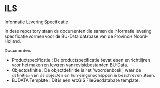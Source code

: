 ILS
===

Informatie Levering Specificatie

In deze repository staan de documenten die samen de informatie levering specificatie vormen voor de BU-Data database van de Provincie Noord-Holland.

Documenten:
* Productspecificatie : De productspecificatie bevat eisen en richtlijnen voor het maken en leveren van revisiebestanden BU-Data.
* Objectdefinitie : De objectdefinitie is het 'woordenboek', waar de definities van de objecten en hun eingenschappen in beschreven staan.
* BUDATA Template : Dit is een ArcGIS FileGeodatabase template.


